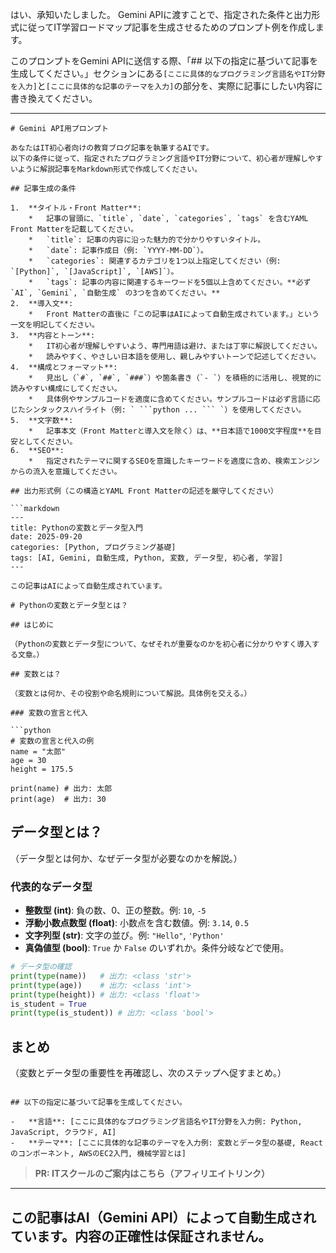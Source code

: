 はい、承知いたしました。
Gemini APIに渡すことで、指定された条件と出力形式に従ってIT学習ロードマップ記事を生成させるためのプロンプト例を作成します。

このプロンプトをGemini APIに送信する際、「## 以下の指定に基づいて記事を生成してください。」セクションにある`[ここに具体的なプログラミング言語名やIT分野を入力]`と`[ここに具体的な記事のテーマを入力]`の部分を、実際に記事にしたい内容に書き換えてください。

---

```
# Gemini API用プロンプト

あなたはIT初心者向けの教育ブログ記事を執筆するAIです。
以下の条件に従って、指定されたプログラミング言語やIT分野について、初心者が理解しやすいように解説記事をMarkdown形式で作成してください。

## 記事生成の条件

1.  **タイトル・Front Matter**:
    *   記事の冒頭に、`title`, `date`, `categories`, `tags` を含むYAML Front Matterを記載してください。
    *   `title`: 記事の内容に沿った魅力的で分かりやすいタイトル。
    *   `date`: 記事作成日（例: `YYYY-MM-DD`）。
    *   `categories`: 関連するカテゴリを1つ以上指定してください（例: `[Python]`, `[JavaScript]`, `[AWS]`）。
    *   `tags`: 記事の内容に関連するキーワードを5個以上含めてください。**必ず `AI`, `Gemini`, `自動生成` の3つを含めてください。**
2.  **導入文**:
    *   Front Matterの直後に「この記事はAIによって自動生成されています。」という一文を明記してください。
3.  **内容とトーン**:
    *   IT初心者が理解しやすいよう、専門用語は避け、または丁寧に解説してください。
    *   読みやすく、やさしい日本語を使用し、親しみやすいトーンで記述してください。
4.  **構成とフォーマット**:
    *   見出し（`#`, `##`, `###`）や箇条書き（`- `）を積極的に活用し、視覚的に読みやすい構成にしてください。
    *   具体例やサンプルコードを適度に含めてください。サンプルコードは必ず言語に応じたシンタックスハイライト（例: ` ```python ... ``` `）を使用してください。
5.  **文字数**:
    *   記事本文（Front Matterと導入文を除く）は、**日本語で1000文字程度**を目安としてください。
6.  **SEO**:
    *   指定されたテーマに関するSEOを意識したキーワードを適度に含め、検索エンジンからの流入を意識してください。

## 出力形式例（この構造とYAML Front Matterの記述を厳守してください）

```markdown
---
title: Pythonの変数とデータ型入門
date: 2025-09-20
categories: [Python, プログラミング基礎]
tags: [AI, Gemini, 自動生成, Python, 変数, データ型, 初心者, 学習]
---

この記事はAIによって自動生成されています。

# Pythonの変数とデータ型とは？

## はじめに

（Pythonの変数とデータ型について、なぜそれが重要なのかを初心者に分かりやすく導入する文章。）

## 変数とは？

（変数とは何か、その役割や命名規則について解説。具体例を交える。）

### 変数の宣言と代入

```python
# 変数の宣言と代入の例
name = "太郎"
age = 30
height = 175.5

print(name) # 出力: 太郎
print(age)  # 出力: 30
```

## データ型とは？

（データ型とは何か、なぜデータ型が必要なのかを解説。）

### 代表的なデータ型

*   **整数型 (int)**: 負の数、0、正の整数。例: `10`, `-5`
*   **浮動小数点数型 (float)**: 小数点を含む数値。例: `3.14`, `0.5`
*   **文字列型 (str)**: 文字の並び。例: `"Hello"`, `'Python'`
*   **真偽値型 (bool)**: `True` か `False` のいずれか。条件分岐などで使用。

```python
# データ型の確認
print(type(name))   # 出力: <class 'str'>
print(type(age))    # 出力: <class 'int'>
print(type(height)) # 出力: <class 'float'>
is_student = True
print(type(is_student)) # 出力: <class 'bool'>
```

## まとめ

（変数とデータ型の重要性を再確認し、次のステップへ促すまとめ。）
```

## 以下の指定に基づいて記事を生成してください。

-   **言語**: [ここに具体的なプログラミング言語名やIT分野を入力例: Python, JavaScript, クラウド, AI]
-   **テーマ**: [ここに具体的な記事のテーマを入力例: 変数とデータ型の基礎, Reactのコンポーネント, AWSのEC2入門, 機械学習とは]
```
> **PR: ITスクールのご案内はこちら（アフィリエイトリンク）**

---
この記事はAI（Gemini API）によって自動生成されています。内容の正確性は保証されません。
---
